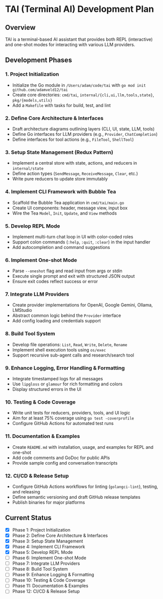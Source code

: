 # TAI (Terminal AI) Development Plan

## Overview
TAI is a terminal-based AI assistant that provides both REPL (interactive) and one-shot modes for interacting with various LLM providers.

## Development Phases

### 1. Project Initialization
- Initialize the Go module in `/Users/adam/code/tai` with `go mod init github.com/adamveld12/tai`
- Create core directories: `cmd/tai`, `internal/{cli,ui,llm,tools,state}`, `pkg/{models,utils}`
- Add a `Makefile` with tasks for build, test, and lint

### 2. Define Core Architecture & Interfaces
- Draft architecture diagrams outlining layers (CLI, UI, state, LLM, tools)
- Define Go interfaces for LLM providers (e.g., `Provider`, `ChatCompletion`)
- Define interfaces for tool actions (e.g., `FileTool`, `ShellTool`)

### 3. Setup State Management (Redux Pattern)
- Implement a central store with state, actions, and reducers in `internal/state`
- Define action types (`SendMessage`, `ReceiveMessage`, `Clear`, etc.)
- Write pure reducers to update store immutably

### 4. Implement CLI Framework with Bubble Tea
- Scaffold the Bubble Tea application in `cmd/tai/main.go`
- Create UI components: header, message view, input box
- Wire the Tea `Model`, `Init`, `Update`, and `View` methods

### 5. Develop REPL Mode
- Implement multi-turn chat loop in UI with color-coded roles
- Support colon commands (`:help`, `:quit`, `:clear`) in the input handler
- Add autocompletion and command suggestions

### 6. Implement One-shot Mode
- Parse `--oneshot` flag and read input from args or stdin
- Execute single prompt and exit with structured JSON output
- Ensure exit codes reflect success or error

### 7. Integrate LLM Providers
- Create provider implementations for OpenAI, Google Gemini, Ollama, LMStudio
- Abstract common logic behind the `Provider` interface
- Add config loading and credentials support

### 8. Build Tool System
- Develop file operations: `List`, `Read`, `Write`, `Delete`, `Rename`
- Implement shell execution tools using `os/exec`
- Support recursive sub-agent calls and research/search tool

### 9. Enhance Logging, Error Handling & Formatting
- Integrate timestamped logs for all messages
- Use `lipgloss` or `glamour` for rich formatting and colors
- Display structured errors in the UI

### 10. Testing & Code Coverage
- Write unit tests for reducers, providers, tools, and UI logic
- Aim for at least 75% coverage using `go test -coverprofile`
- Configure GitHub Actions for automated test runs

### 11. Documentation & Examples
- Create `README.md` with installation, usage, and examples for REPL and one-shot
- Add code comments and GoDoc for public APIs
- Provide sample config and conversation transcripts

### 12. CI/CD & Release Setup
- Configure GitHub Actions workflows for linting (`golangci-lint`), testing, and releasing
- Define semantic versioning and draft GitHub release templates
- Publish binaries for major platforms

## Current Status
- [x] Phase 1: Project Initialization
- [x] Phase 2: Define Core Architecture & Interfaces
- [x] Phase 3: Setup State Management
- [x] Phase 4: Implement CLI Framework
- [x] Phase 5: Develop REPL Mode
- [ ] Phase 6: Implement One-shot Mode
- [ ] Phase 7: Integrate LLM Providers
- [ ] Phase 8: Build Tool System
- [ ] Phase 9: Enhance Logging & Formatting
- [ ] Phase 10: Testing & Code Coverage
- [ ] Phase 11: Documentation & Examples
- [ ] Phase 12: CI/CD & Release Setup
